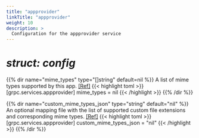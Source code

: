 ```yaml
---
title: "appprovider"
linkTitle: "appprovider"
weight: 10
description: >
  Configuration for the appprovider service
---
```


# _struct: config_

{{% dir name="mime_types" type="[]string" default=nil %}}
A list of mime types supported by this app. [[Ref]](https://github.com/cs3org/reva/tree/master/internal/grpc/services/appprovider/appprovider.go#L63)
{{< highlight toml >}}
[grpc.services.appprovider]
mime_types = nil
{{< /highlight >}}
{{% /dir %}}

{{% dir name="custom_mime_types_json" type="string" default="nil" %}}
An optional mapping file with the list of supported custom file extensions and corresponding mime types. [[Ref]](https://github.com/cs3org/reva/tree/master/internal/grpc/services/appprovider/appprovider.go#L64)
{{< highlight toml >}}
[grpc.services.appprovider]
custom_mime_types_json = "nil"
{{< /highlight >}}
{{% /dir %}}

